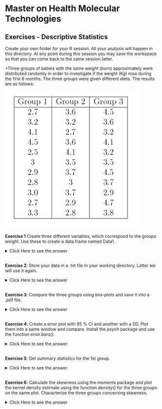# Master on Health Molecular Technologies 

## Exercises - Descriptive Statistics

Create your own folder for your R session. All your analysis will happen in
this directory. At any point during this session you may save the workspace
so that you can come back to the same session latter.


+Three groups of babies with the same weight (born) approximately
were distributed randomly in order to investigate if the weight (Kg)
rose during the first 6 months. The three groups were given different
diets. The results are as follows:

![](img.png)

**Exercise 1** Create three different variables, which correspond to the groups
weight. Use these to create a data.frame named Data1.

<details><summary>Click Here to see the answer</summary><p>

```{r}

g1<-c(2.7,3.2,4.1,4.5,2.5,3,2.9,2.8,3.0,2.7,3.3)
g2<-c(3.6,3.2,2.7,3.6,4.1,3.5,3.7,3,3.7,2.9,2.8)
g3<-c(4.5,3.6,3.2,4.1,3.2,3.5,4.5,3.7,2.9,4.7,3.8)
observ<-c(g1,g2,g3)

Data1<-data.frame("g1"=g1,"g2"=g2,"g3"=g3)

```

</p></details>

<br/>

**Exercise 2**: Store your data in a .txt file in your working directory. Latter we
will use it again.

<details><summary>Click Here to see the answer</summary><p>

```{r}
write.table(Data1,file="Data1.txt",col.names=TRUE,sep="",row.names=FALSE)

```

</p></details>

<br/>


**Exercise 3**: Compare the three groups using box-plots and save it into a .pdf
file.

<details><summary>Click Here to see the answer</summary><p>


```{r}

pdf("bx.pdf") 
 boxplot(g1,g2,g3,names=c("g1","g2","g3"))
 dev.off()

```

</p></details>

<br/>



**Exercise 4**: Create a error plot with 95 % CI and another with a SD. Plot them
into a same window and compare. Install the _psych_ package and
use the function _error.bars()_.

<details><summary>Click Here to see the answer</summary><p>

```{r}
group<-c("G1","G2","G3")
library(psych)
par(mfrow=c(1,2))
error.bars(Data1,alpha=0.05,bars=TRUE,sd=TRUE)  # error bar with sd
error.bars(Data1,alpha=0.05,bars=TRUE)  #error bar with CI

```

</p></details>

<br/>

**Exercise 5**: Get summary statistics for the 1st group.

<details><summary>Click Here to see the answer</summary><p>

```{r}
summary(Data1$g1)

```

</p></details>

<br/>




**Exercise 6**: Calculate the skewness using the _moments_ package and plot the
kernel density estimate using the function _density()_ for the three
groups on the same plot. Characterize the three groups concerning
skewness.

<details><summary>Click Here to see the answer</summary><p>

```{r}
library(moments)
skewness(Data1)
plot(density(g1),main="kernel densities")
lines(density(g2),col="red")
lines(density(g3),col="blue")
legend(4.5,0.8,legend=c("g1","g2","g3"),lwd=1,col=c("black","red","blue"))

```

</p></details>

<br/>

